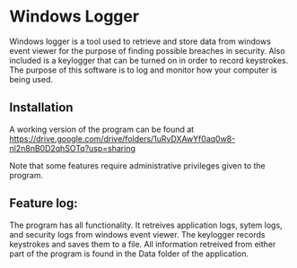 ﻿# Windows Logger

Windows logger is a tool used to retrieve and store data from windows event viewer for the purpose of finding possible breaches in security. 
Also included is a keylogger that can be turned on in order to record keystrokes. The purpose of this software is to log and monitor how 
your computer is being used.

## Installation

A working version of the program can be found at https://drive.google.com/drive/folders/1uRvDXAwYf0aq0w8-nl2n8nB0D2qhSOTq?usp=sharing

Note that some features require administrative privileges given to the program. 

## Feature log:

The program has all functionality. It retreives application logs, sytem logs, and security logs from windows event viewer. 
The keylogger records keystrokes and saves them to a file. All information retreived from either part of the program is found in
the Data folder of the application. 